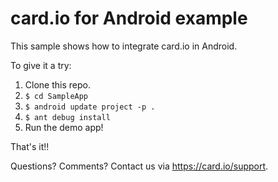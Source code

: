 card.io for Android example
===========================

This sample shows how to integrate card.io in Android.

To give it a try:

1. Clone this repo.
2. `$ cd SampleApp`
3. `$ android update project -p .`
4. `$ ant debug install`
5. Run the demo app!

That's it!!

Questions? Comments? Contact us via https://card.io/support.
